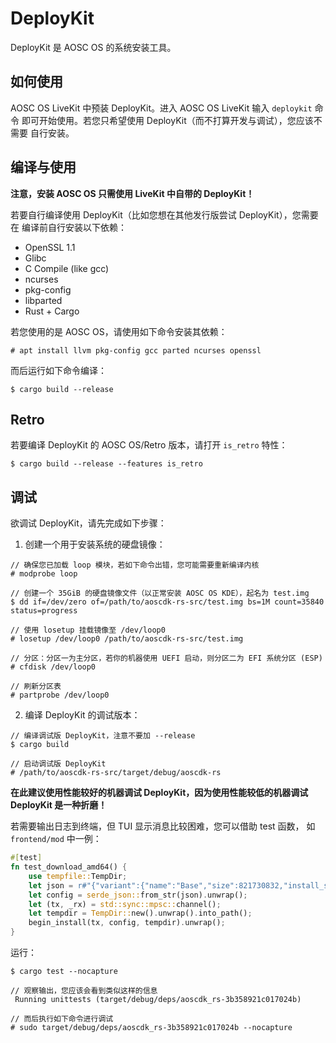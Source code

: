 # DeployKit

DeployKit 是 AOSC OS 的系统安装工具。

## 如何使用

AOSC OS LiveKit 中预装 DeployKit。进入 AOSC OS LiveKit 输入 `deploykit` 命令
即可开始使用。若您只希望使用 DeployKit（而不打算开发与调试），您应该不需要
自行安装。

## 编译与使用

**注意，安装 AOSC OS 只需使用 LiveKit 中自带的 DeployKit！**

若要自行编译使用 DeployKit（比如您想在其他发行版尝试 DeployKit），您需要在
编译前自行安装以下依赖：

- OpenSSL 1.1
- Glibc
- C Compile (like gcc)
- ncurses
- pkg-config
- libparted
- Rust + Cargo

若您使用的是 AOSC OS，请使用如下命令安装其依赖：

```
# apt install llvm pkg-config gcc parted ncurses openssl
```

而后运行如下命令编译：

```
$ cargo build --release
```

## Retro

若要编译 DeployKit 的 AOSC OS/Retro 版本，请打开 `is_retro` 特性：

```
$ cargo build --release --features is_retro
```

## 调试

欲调试 DeployKit，请先完成如下步骤：

1. 创建一个用于安装系统的硬盘镜像：

```
// 确保您已加载 loop 模块，若如下命令出错，您可能需要重新编译内核
# modprobe loop

// 创建一个 35GiB 的硬盘镜像文件（以正常安装 AOSC OS KDE），起名为 test.img
$ dd if=/dev/zero of=/path/to/aoscdk-rs-src/test.img bs=1M count=35840 status=progress

// 使用 losetup 挂载镜像至 /dev/loop0
# losetup /dev/loop0 /path/to/aoscdk-rs-src/test.img

// 分区：分区一为主分区，若你的机器使用 UEFI 启动，则分区二为 EFI 系统分区 (ESP)
# cfdisk /dev/loop0

// 刷新分区表
# partprobe /dev/loop0
```

2. 编译 DeployKit 的调试版本：

```
// 编译调试版 DeployKit，注意不要加 --release
$ cargo build

// 启动调试版 DeployKit
# /path/to/aoscdk-rs-src/target/debug/aoscdk-rs
```

**在此建议使用性能较好的机器调试 DeployKit，因为使用性能较低的机器调试
DeployKit 是一种折磨！**

若需要输出日志到终端，但 TUI 显示消息比较困难，您可以借助 test 函数，
如 `frontend/mod` 中一例：

```Rust
#[test]
fn test_download_amd64() {
    use tempfile::TempDir;
    let json = r#"{"variant":{"name":"Base","size":821730832,"install_size":4157483520,"date":"20210602","sha256sum":"b5a5b9d889888a0e4f16b9f299b8a820ae2c8595aa363eb1e797d32ed0e957ed","url":"os-amd64/base/aosc-os_base_20210602_amd64.tar.xz"},"partition":{"path":"/dev/loop0p1","parent_path":"/dev/loop0","fs_type":"ext4","size":3145728},"mirror":{"name":"Beijing Foreign Studies University","name-tr":"bfsu-name","loc":"China","loc-tr":"bfsu-loc","url":"https://mirrors.bfsu.edu.cn/anthon/aosc-os/"},"user":"test","password":"test","hostname":"test","locale":"","continent":"Asia","city":"Shanghai","tc":"UTC"}"#;
    let config = serde_json::from_str(json).unwrap();
    let (tx, _rx) = std::sync::mpsc::channel();
    let tempdir = TempDir::new().unwrap().into_path();
    begin_install(tx, config, tempdir).unwrap();
}
```

运行：

```
$ cargo test --nocapture

// 观察输出，您应该会看到类似这样的信息
 Running unittests (target/debug/deps/aoscdk_rs-3b358921c017024b)

// 而后执行如下命令进行调试
# sudo target/debug/deps/aoscdk_rs-3b358921c017024b --nocapture
```
